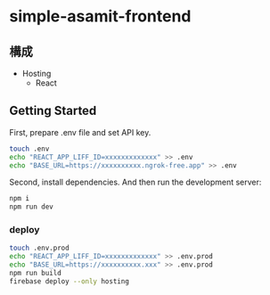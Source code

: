 # simple-asamit-frontend

## 構成
- Hosting
    - React

## Getting Started
First, prepare .env file and set API key.
```sh
touch .env
echo "REACT_APP_LIFF_ID=xxxxxxxxxxxxx" >> .env
echo "BASE_URL=https://xxxxxxxxxx.ngrok-free.app" >> .env
```
Second, install dependencies.
And then run the development server:
```sh
npm i
npm run dev
```
### deploy
```sh
touch .env.prod
echo "REACT_APP_LIFF_ID=xxxxxxxxxxxxx" >> .env.prod
echo "BASE_URL=https://xxxxxxxxxx.xxx" >> .env.prod
npm run build
firebase deploy --only hosting
```
